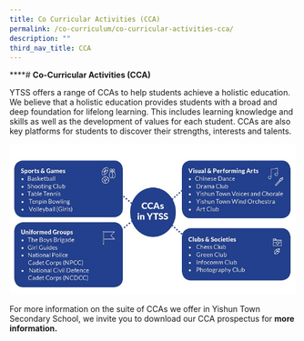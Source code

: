```yaml
---
title: Co Curricular Activities (CCA)
permalink: /co-curriculum/co-curricular-activities-cca/
description: ""
third_nav_title: CCA
---
```

****# **Co-Curricular Activities (CCA)**

YTSS offers a range of CCAs to help students achieve a holistic education. We believe that a holistic education provides students with a broad and deep foundation for lifelong learning. This includes learning knowledge and skills as well as the development of values for each student. CCAs are also key platforms for students to discover their strengths, interests and talents.

![](/images/CCA%20(1).jpg)

For more information on the suite of CCAs we offer in Yishun Town Secondary School, we invite you to download our CCA prospectus for [](https://online.fliphtml5.com/fomwr/watz/#p=1)**more information.**
